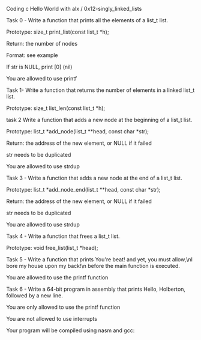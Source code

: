 Coding c Hello World with alx / 0x12-singly_linked_lists

Task 0 - Write a function that prints all the elements of a list_t list.



Prototype: size_t print_list(const list_t *h);

Return: the number of nodes

Format: see example

If str is NULL, print [0] (nil)

You are allowed to use printf

Task 1- Write a function that returns the number of elements in a linked list_t list.



Prototype: size_t list_len(const list_t *h);

task 2 Write a function that adds a new node at the beginning of a list_t list.



Prototype: list_t *add_node(list_t **head, const char *str);

Return: the address of the new element, or NULL if it failed

str needs to be duplicated

You are allowed to use strdup

Task 3 - Write a function that adds a new node at the end of a list_t list.



Prototype: list_t *add_node_end(list_t **head, const char *str);

Return: the address of the new element, or NULL if it failed

str needs to be duplicated

You are allowed to use strdup

Task 4 - Write a function that frees a list_t list.



Prototype: void free_list(list_t *head);

Task 5 - Write a function that prints You're beat! and yet, you must allow,\nI bore my house upon my back!\n before the main function is executed.



You are allowed to use the printf function

Task 6 - Write a 64-bit program in assembly that prints Hello, Holberton, followed by a new line.



You are only allowed to use the printf function

You are not allowed to use interrupts

Your program will be compiled using nasm and gcc:
